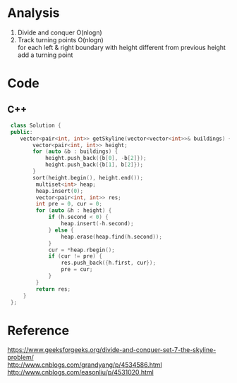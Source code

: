 # Analysis
1. Divide and conquer O(nlogn)
2. Track turning points O(nlogn)  
for each left & right boundary with height different from previous height  
add a turning point  

# Code
## C++
```C++
 class Solution {
 public:
    vector<pair<int, int>> getSkyline(vector<vector<int>>& buildings) {
        vector<pair<int, int>> height;
        for (auto &b : buildings) {
            height.push_back({b[0], -b[2]});
            height.push_back({b[1], b[2]});
        }
        sort(height.begin(), height.end());
         multiset<int> heap;
         heap.insert(0);
         vector<pair<int, int>> res;
         int pre = 0, cur = 0;
         for (auto &h : height) {
             if (h.second < 0) {
                 heap.insert(-h.second);
             } else {
                 heap.erase(heap.find(h.second));
             }   
             cur = *heap.rbegin();
             if (cur != pre) {
                 res.push_back({h.first, cur});
                 pre = cur;
             }
         }
         return res;
     }
 };
```
# Reference
https://www.geeksforgeeks.org/divide-and-conquer-set-7-the-skyline-problem/    
http://www.cnblogs.com/grandyang/p/4534586.html    
http://www.cnblogs.com/easonliu/p/4531020.html
